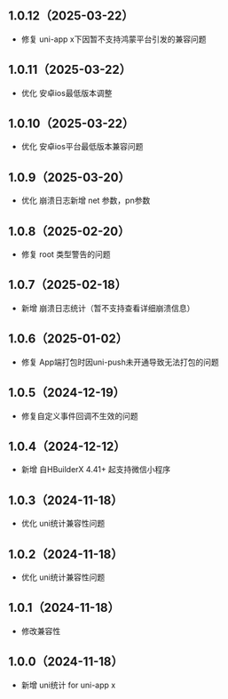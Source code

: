 ## 1.0.12（2025-03-22）
- 修复 uni-app x下因暂不支持鸿蒙平台引发的兼容问题
## 1.0.11（2025-03-22）
- 优化 安卓ios最低版本调整
## 1.0.10（2025-03-22）
- 优化 安卓ios平台最低版本兼容问题
## 1.0.9（2025-03-20）
- 优化 崩溃日志新增 net 参数，pn参数
## 1.0.8（2025-02-20）
- 修复 root 类型警告的问题
## 1.0.7（2025-02-18）
- 新增 崩溃日志统计（暂不支持查看详细崩溃信息）
## 1.0.6（2025-01-02）
- 修复 App端打包时因uni-push未开通导致无法打包的问题
## 1.0.5（2024-12-19）
- 修复自定义事件回调不生效的问题
## 1.0.4（2024-12-12）
- 新增 自HBuilderX 4.41+ 起支持微信小程序
## 1.0.3（2024-11-18）
- 优化 uni统计兼容性问题
## 1.0.2（2024-11-18）
- 优化 uni统计兼容性问题
## 1.0.1（2024-11-18）
- 修改兼容性
## 1.0.0（2024-11-18）
- 新增 uni统计 for uni-app x
